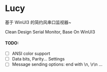 # Lucy

基于 WinUI3 的简约风串口监视器~

Clean Design Serial Monitor, Base On WinUI3

#### TODO:

- [ ] ANSI color support
- [ ] Data bits, Parity... Settings
- [ ] Message sending options: end with \n, \r\n ...